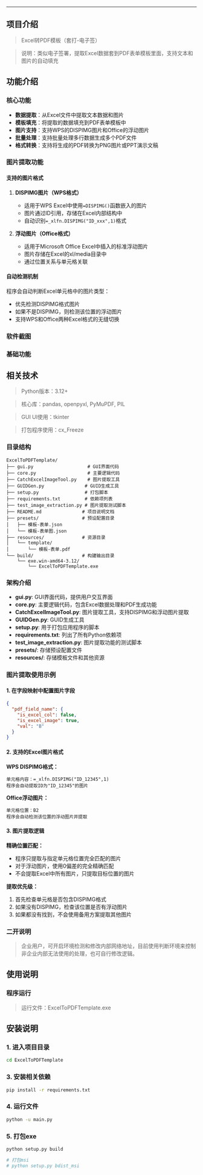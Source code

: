 
- - -

## 项目介绍

> Excel转PDF模板（套打-电子签）

> 说明：类似电子签署，提取Excel数据套到PDF表单模板里面，支持文本和图片的自动填充

## 功能介绍

### 核心功能

- **数据提取**：从Excel文件中提取文本数据和图片
- **模板填充**：将提取的数据填充到PDF表单模板中
- **图片支持**：支持WPS的DISPIMG图片和Office的浮动图片
- **批量处理**：支持批量处理多行数据生成多个PDF文件
- **格式转换**：支持将生成的PDF转换为PNG图片或PPT演示文稿

### 图片提取功能

#### 支持的图片格式

1. **DISPIMG图片（WPS格式）**
   - 适用于WPS Excel中使用`=DISPIMG()`函数嵌入的图片
   - 图片通过ID引用，存储在Excel内部结构中
   - 自动识别`=_xlfn.DISPIMG("ID_xxx",1)`格式

2. **浮动图片（Office格式）**
   - 适用于Microsoft Office Excel中插入的标准浮动图片
   - 图片存储在Excel的xl/media目录中
   - 通过位置关系与单元格关联

#### 自动检测机制

程序会自动判断Excel单元格中的图片类型：
- 优先检测DISPIMG格式图片
- 如果不是DISPIMG，则检测该位置的浮动图片
- 支持WPS和Office两种Excel格式的无缝切换

### 软件截图

### 基础功能 

## 相关技术

> Python版本：3.12+

> 核心库：pandas, openpyxl, PyMuPDF, PIL

> GUI UI使用：tkinter

> 打包程序使用：cx_Freeze

### 目录结构

```
ExcelToPDFTemplate/
├── gui.py                    # GUI界面代码
├── core.py                   # 主要逻辑代码
├── CatchExcelImageTool.py    # 图片提取工具
├── GUIDGen.py               # GUID生成工具
├── setup.py                 # 打包脚本
├── requirements.txt         # 依赖项列表
├── test_image_extraction.py # 图片提取测试脚本
├── README.md               # 项目说明文档
├── presets/                # 预设配置目录
│   ├── 模板-表单.json
│   └── 模板-表单图.json
├── resources/              # 资源目录
│   └── template/
│       └── 模板-表单.pdf
└── build/                  # 构建输出目录
    └── exe.win-amd64-3.12/
        └── ExcelToPDFTemplate.exe
```

### 架构介绍

- **gui.py**: GUI界面代码，提供用户交互界面
- **core.py**: 主要逻辑代码，包含Excel数据处理和PDF生成功能
- **CatchExcelImageTool.py**: 图片提取工具，支持DISPIMG和浮动图片提取
- **GUIDGen.py**: GUID生成工具
- **setup.py**: 用于打包应用程序的脚本
- **requirements.txt**: 列出了所有Python依赖项
- **test_image_extraction.py**: 图片提取功能的测试脚本
- **presets/**: 存储预设配置文件
- **resources/**: 存储模板文件和其他资源

### 图片提取使用示例

#### 1. 在字段映射中配置图片字段

```json
{
  "pdf_field_name": {
    "is_excel_col": false,
    "is_excel_image": true,
    "val": "B"
  }
}
```

#### 2. 支持的Excel图片格式

**WPS DISPIMG格式：**
```
单元格内容：=_xlfn.DISPIMG("ID_12345",1)
程序会自动提取ID为"ID_12345"的图片
```

**Office浮动图片：**
```
单元格位置：B2
程序会自动检测该位置的浮动图片并提取
```

#### 3. 图片提取逻辑

**精确位置匹配：**
- 程序只提取与指定单元格位置完全匹配的图片
- 对于浮动图片，使用0偏差的完全精确匹配
- 不会提取Excel中所有图片，只提取目标位置的图片

**提取优先级：**
1. 首先检查单元格是否包含DISPIMG格式
2. 如果没有DISPIMG，检查该位置是否有浮动图片
3. 如果都没有找到，不会使用备用方案提取其他图片

### 二开说明

> 企业用户，可开启环境检测和修改内部网络地址，目前使用判断环境来控制非企业内部无法使用的处理，也可自行修改逻辑。


## 使用说明

### 程序运行

> 运行文件：ExcelToPDFTemplate.exe

## 安装说明

### 1. 进入项目目录
```sh
cd ExcelToPDFTemplate
```

### 3. 安装相关依赖
```sh
pip install -r requirements.txt
```

### 4. 运行文件
```sh
python -u main.py
```

### 5. 打包exe
```sh
python setup.py build

# 打包msi
# python setup.py bdist_msi
```
